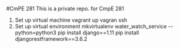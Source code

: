#CmPE 281
This is a private repo. for CmpE 281

1) Set up virtual machine
vagrant up
vagran ssh
2) Set up virtual environment
mkvirtualenv water_watch_service --python=python3
pip install django==1.11
pip install djangorestframework==3.6.2
